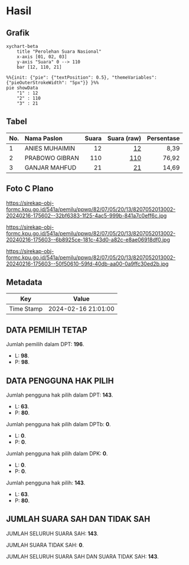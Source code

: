 # Hasil

## Grafik

```mermaid
xychart-beta
    title "Perolehan Suara Nasional"
    x-axis [01, 02, 03]
    y-axis "Suara" 0 --> 110
    bar [12, 110, 21]
```

```mermaid
%%{init: {"pie": {"textPosition": 0.5}, "themeVariables": {"pieOuterStrokeWidth": "5px"}} }%%
pie showData
    "1" : 12
    "2" : 110
    "3" : 21
```

## Tabel

| No. | Nama Paslon    | Suara | Suara (raw) | Persentase |
|:--- |:-------------- | -----:| -----------:| ----------:|
| 1   | ANIES MUHAIMIN | 12    | [12][p-1]   | 8,39       |
| 2   | PRABOWO GIBRAN | 110   | [110][p-2]  | 76,92      |
| 3   | GANJAR MAHFUD  | 21    | [21][p-3]   | 14,69      |


[p-1]: https://github.com/gigit-pemilu/pemilu-2024/blob/main/pilpres/hitung-suara/sub/82-maluku-utara/sub/07-pulau-morotai/sub/05-morotai-timur/sub/2013-gosoma-maluku/sub/002-tps/sub/paslon-1.txt
[p-2]: https://github.com/gigit-pemilu/pemilu-2024/blob/main/pilpres/hitung-suara/sub/82-maluku-utara/sub/07-pulau-morotai/sub/05-morotai-timur/sub/2013-gosoma-maluku/sub/002-tps/sub/paslon-2.txt
[p-3]: https://github.com/gigit-pemilu/pemilu-2024/blob/main/pilpres/hitung-suara/sub/82-maluku-utara/sub/07-pulau-morotai/sub/05-morotai-timur/sub/2013-gosoma-maluku/sub/002-tps/sub/paslon-3.txt

## Foto C Plano

https://sirekap-obj-formc.kpu.go.id/541a/pemilu/ppwp/82/07/05/20/13/8207052013002-20240216-175602--32bf6383-1f25-4ac5-999b-841a7c0eff6c.jpg

https://sirekap-obj-formc.kpu.go.id/541a/pemilu/ppwp/82/07/05/20/13/8207052013002-20240216-175603--6b8925ce-181c-43d0-a82c-e8ae06918df0.jpg

https://sirekap-obj-formc.kpu.go.id/541a/pemilu/ppwp/82/07/05/20/13/8207052013002-20240216-175603--50f50610-59fd-40db-aa00-0a9ffc30ed2b.jpg


## Metadata

| Key        | Value               |
| ---------- | ------------------- |
| Time Stamp | 2024-02-16 21:01:00 |


## DATA PEMILIH TETAP

Jumlah pemilih dalam DPT: **196**.
 * L: **98**.
 * P: **98**.

## DATA PENGGUNA HAK PILIH

Jumlah pengguna hak pilih dalam DPT: **143**.
 * L: **63**.
 * P: **80**.

Jumlah pengguna hak pilih dalam DPTb: **0**.
 * L: **0**.
 * P: **0**.

Jumlah pengguna hak pilih dalam DPK: **0**.
 * L: **0**.
 * P: **0**.

Jumlah pengguna hak pilih: **143**.
 * L: **63**.
 * P: **80**.

## JUMLAH SUARA SAH DAN TIDAK SAH

JUMLAH SELURUH SUARA SAH: **143**.

JUMLAH SUARA TIDAK SAH: **0**.

JUMLAH SELURUH SUARA SAH DAN SUARA TIDAK SAH: **143**.


